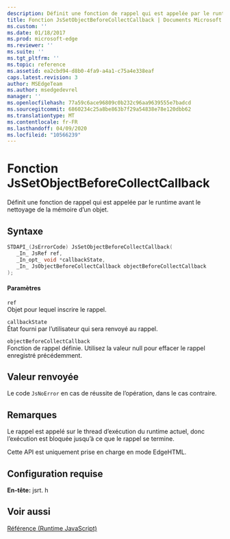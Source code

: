 ```yaml
---
description: Définit une fonction de rappel qui est appelée par le runtime avant le nettoyage de la mémoire d’un objet.
title: Fonction JsSetObjectBeforeCollectCallback | Documents Microsoft
ms.custom: ''
ms.date: 01/18/2017
ms.prod: microsoft-edge
ms.reviewer: ''
ms.suite: ''
ms.tgt_pltfrm: ''
ms.topic: reference
ms.assetid: ea2cbd94-d8b0-4fa9-a4a1-c75a4e338eaf
caps.latest.revision: 3
author: MSEdgeTeam
ms.author: msedgedevrel
manager: ''
ms.openlocfilehash: 77a59c6ace96809c0b232c96aa9639555e7badcd
ms.sourcegitcommit: 6860234c25a8be863b7f29a54838e78e120dbb62
ms.translationtype: MT
ms.contentlocale: fr-FR
ms.lasthandoff: 04/09/2020
ms.locfileid: "10566239"
---
```

# Fonction JsSetObjectBeforeCollectCallback
Définit une fonction de rappel qui est appelée par le runtime avant le nettoyage de la mémoire d’un objet.  
  
## Syntaxe  
  
```cpp  
STDAPI_(JsErrorCode) JsSetObjectBeforeCollectCallback(  
   _In_ JsRef ref,  
   _In_opt_ void *callbackState,  
   _In_ JsObjectBeforeCollectCallback objectBeforeCollectCallback  
);  
```  
  
#### Paramètres  
 `ref`  
 Objet pour lequel inscrire le rappel.  
  
 `callbackState`  
 État fourni par l’utilisateur qui sera renvoyé au rappel.  
  
 `objectBeforeCollectCallback`  
 Fonction de rappel définie. Utilisez la valeur null pour effacer le rappel enregistré précédemment.  
  
## Valeur renvoyée  
 Le code `JsNoError` en cas de réussite de l’opération, dans le cas contraire.  
  
## Remarques  
 Le rappel est appelé sur le thread d’exécution du runtime actuel, donc l’exécution est bloquée jusqu’à ce que le rappel se termine.  
  
 Cette API est uniquement prise en charge en mode EdgeHTML.  
  
## Configuration requise  
 **En-tête:** jsrt. h  
  
## Voir aussi  
 [Référence (Runtime JavaScript)](../chakra-hosting/reference-javascript-runtime.md)